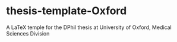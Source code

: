 # thesis-template-Oxford
A LaTeX temple for the DPhil thesis at University of Oxford, Medical Sciences Division
